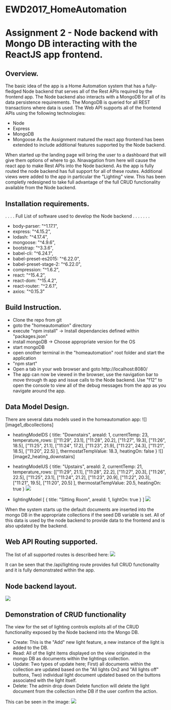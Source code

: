 # EWD2017_HomeAutomation
# Assignment 2 - Node backend with Mongo DB interacting with the ReactJS app frontend.

## Overview.
The basic idea of the app is a Home Automation system that has a fully-fledged Node backend that serves all of the Rest APIs required by the frontend app. The Node backend also interacts with a MongoDB for all of its data persistence requirements. The MongoDB is queried for all REST transactions where data is used. The Web API supports all of the frontend APIs using the following technologies:
- Node 
- Express
- MongoDB
- Mongoose
As the Assignment matured the react app frontend has been extended to include additional features supported by the Node backend.

When started up the landing page will bring the user to a dashboard that will give them options of where to go. Nnavagation from here will cause the react app to make Rest APIs into the Node backend. As the app is fully routed the node backend has full support for all of these routes. 
Additional views were added to the app in particular the "Lighting" view. This has been completly redesigned to take full advantage of the full CRUD functionality available from the Node backend. 

## Installation requirements.
. . . .  Full List of software used to develop the Node backend . . . . . . . 
+ body-parser: "^1.17.1",
+ express: "^4.15.2",
+ lodash: "^4.17.4",
+ mongoose: "^4.9.6",
+ bootstrap: "^3.3.6",
+ babel-cli: "^6.24.1",
+ babel-preset-es2015: "^6.22.0",
+ babel-preset-stage-2: "^6.22.0",
+ compression: "^1.6.2",
+ react: "^15.4.2",
+ react-dom: "^15.4.2",
+ react-router: "^2.6.1",
+ axios: "^0.15.3"

## Build Instruction.
+ Clone the repo from git
+ goto the "homeautomation" directory 
+ execute "npm install" 		-> Install dependancies defined within "packages.json"
+ install mongoDB           -> Choose appropriate version for the OS 
+ start mongoDB
+ open onother terminal in the "homeautomation" root folder and start the application
+ "npm start"
+ Open a tab in your web browser and goto http://localhost:8080/
+ The app can now be viewed in the browser, use the navigation bar to move through th app and issue calls to the Node backend. Use "f12" to open the console to view all of the debug messages from the app as you navigate around the app. 

## Data Model Design.
There are several data models used in the homeautomation app:
![][image1_dbcollections]

+ heatingModelDS {
    title: "Downstairs",
    areaId: 1,
    currentTemp: 23,
    temperature_rows: [["11:29", 23.1], ["11:28", 20.2], ["11:27", 19.3], ["11:26", 18.5], ["11:25", 21.1], 
                      ["11:24", 17.2], ["11:23", 21.9], ["11:22", 24.3], ["11:21", 18.5], ["11:20", 22.5]
    ],
    thermostatTempValue: 18.3,
    heatingOn: false
  }
![][image2_heating_downstairs]

+ heatingModelUS {
	  title: "Upstairs",
    areaId: 2,
	  currentTemp: 21,	
	  temperature_rows: [["11:29", 21.1], ["11:28", 22.2], ["11:27", 20.3], ["11:26", 22.5], ["11:25", 23.1], 
		 	 				        ["11:24", 21.2], ["11:23", 20.9], ["11:22", 20.3], ["11:21", 19.5], ["11:20", 20.5]
    ],
    thermostatTempValue: 20.5,
    heatingOn: true
  }
![][image3_heating_upstairs]

+ lightingModel 
  [
    {
      title: "Sitting Room",
      areaId: 1,
      lightOn: true
    }
  ]
![][image4_lightings]

When the system starts up the default documents are inserted into the mongo DB in the appropriate collections if the seed DB variable is set. 
All of this data is used by the node backend to provide data to the frontend and is also updated by the backend. 


## Web API Routing supported.
The list of all supported routes is described here:
![][image5_webroutes]

It can be seen that the /api/lighting route provides full CRUD functionality and it is fully demonstrated within the app. 

## Node backend layout.
![][image6_nodebackendlayout]

## Demonstration of CRUD functionality
The view for the set of lighting controls exploits all of the CRUD functionality exposed by the Node backend into the Mongo DB. 
+ Create: This is the "Add" new light feature, a new instance of the light is added to the DB.
+ Read: All of the light items displayed on the view originated in the mongo DB as documents within the lightings collection. 
+ Update: Two types of update here; First) all documents within the collection are updated based on the "All lights On2 and "All lights off" buttons, Two) individual light document updated based on the buttons associated with the light itself. 
+ Delete: The admin drop down Delete function will delete the light document from the collection inthe DB if the user confirm the action. 

This can be seen in the image:
![][image7_lightingcrud] 


[image1]: ./github_assets/image1_dbcollections.jpg
[image2]: ./github_assets/image2_heating_downstairs.jpg
[image3_heating_upstairs]: ./github_assets/image3_heating_upstairs.jpg
[image4_lightings]: ./github_assets/image4_lightings.jpg
[image5_webroutes]: ./github_assets/image5_webroutes.jpg
[image6_nodebackendlayout]: ./github_assets/image6_nodebackendlayout.
[image7_lightingcrud]: ./github_assets/image7_lightingcrud.jpg
